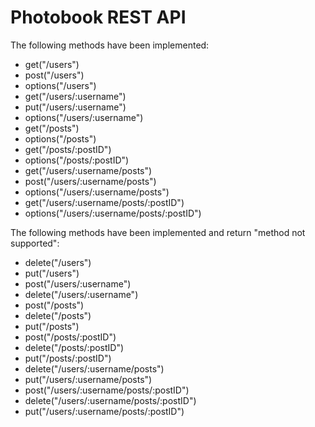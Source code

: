 # Photobook REST API

The following methods have been implemented:

* get("/users")
* post("/users")
* options("/users")
* get("/users/:username")
* put("/users/:username")
* options("/users/:username")
* get("/posts")
* options("/posts")
* get("/posts/:postID")
* options("/posts/:postID")
* get("/users/:username/posts")
* post("/users/:username/posts")
* options("/users/:username/posts")
* get("/users/:username/posts/:postID")
* options("/users/:username/posts/:postID")

The following methods have been implemented and return "method not supported":

* delete("/users")
* put("/users")
* post("/users/:username")
* delete("/users/:username")
* post("/posts")
* delete("/posts")
* put("/posts")
* post("/posts/:postID")
* delete("/posts/:postID")
* put("/posts/:postID")
* delete("/users/:username/posts")
* put("/users/:username/posts")
* post("/users/:username/posts/:postID")
* delete("/users/:username/posts/:postID")
* put("/users/:username/posts/:postID")
